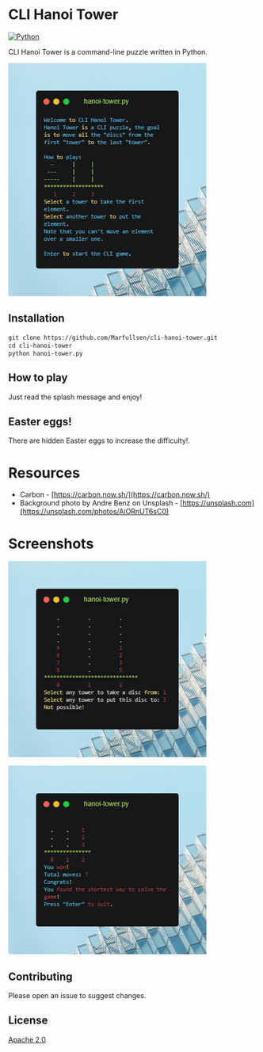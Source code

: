 # CLI Hanoi Tower
[![Python](https://img.shields.io/badge/Python-3.9.6-blue.svg)](https://www.python.org/)

CLI Hanoi Tower is a command-line puzzle written in Python.

[![screenshot_1](./screenshot_01.png)](https://github.com/Marfullsen/cli-hanoi-tower/blob/master/screenshot_01.png)

## Installation

```
git clone https://github.com/Marfullsen/cli-hanoi-tower.git
cd cli-hanoi-tower
python hanoi-tower.py
```

## How to play

Just read the splash message and enjoy!

## Easter eggs!

There are hidden Easter eggs to increase the difficulty!.

# Resources
- Carbon - [https://carbon.now.sh/](https://carbon.now.sh/)
- Background photo by Andre Benz on Unsplash - [https://unsplash.com](https://unsplash.com/photos/AiORnUT6sC0)

# Screenshots

[![screenshot_2](./screenshot_02.png)](https://github.com/Marfullsen/cli-hanoi-tower/blob/master/screenshot_02.png)

[![screenshot_3](./screenshot_03.png)](https://github.com/Marfullsen/cli-hanoi-tower/blob/master/screenshot_03.png)

## Contributing

Please open an issue to suggest changes.

## License

[Apache 2.0](http://www.apache.org/licenses/LICENSE-2.0)
